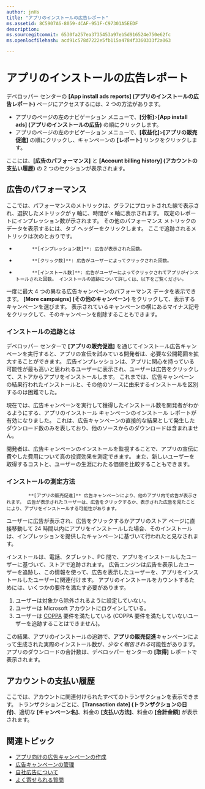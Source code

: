 ```yaml
---
author: jnHs
title: "アプリのインストールの広告レポート"
ms.assetid: 8C5907A6-8059-4CAF-951F-C97301A5EEDF
description: 
ms.sourcegitcommit: 6530fa257ea3735453a97eb5d916524e750e62fc
ms.openlocfilehash: acd91c578d7222e5fb115a4784f3360333f2a063

---
```


# アプリのインストールの広告レポート

デベロッパー センターの **[App install ads reports] (アプリのインストールの広告レポート)** ページにアクセスするには、2 つの方法があります。

-   アプリのページの左のナビゲーション メニューで、**[分析]**&gt;**[App install ads] (アプリのインストールの広告)** の順にクリックします。
-   アプリのページの左のナビゲーション メニューで、**[収益化]**&gt;**[アプリの販売促進]** の順にクリックし、キャンペーンの **[レポート]** リンクをクリックします。

ここには、**[広告のパフォーマンス]** と **[Account billing history] (アカウントの支払い履歴)** の 2 つのセクションが表示されます。

## 広告のパフォーマンス

ここでは、パフォーマンスのメトリックは、グラフにプロットされた線で表示され、選択したメトリックが y 軸に、時間が x 軸に表示されます。 既定のレポートにインプレッション数が示されます。 その他のパフォーマンス メトリックのデータを表示するには、タブ ヘッダーをクリックします。 ここで追跡されるメトリックは次のとおりです。

-   
            **[インプレッション数]**: 広告が表示された回数。
-   
            **[クリック数]**: 広告がユーザーによってクリックされた回数。
-   
            **[インストール数]**: 広告がユーザーによってクリックされてアプリがインストールされた回数。 インストールの追跡について詳しくは、以下をご覧ください。

一度に最大 4 つの異なる広告キャンペーンのパフォーマンス データを表示できます。 **[More campaigns] (その他のキャンペーン)** をクリックして、表示するキャンペーンを選びます。 表示されているキャンペーンの横にあるマイナス記号をクリックして、そのキャンペーンを削除することもできます。

### インストールの追跡とは

デベロッパー センターで **[アプリの販売促進]** を通じてインストール広告キャンペーンを実行すると、アプリの宣伝を試みている開発者は、必要な公開範囲を拡大することができます。 広告インプレッションは、アプリに関心を持っている可能性が最も高いと思われるユーザーに表示され、ユーザーは広告をクリックして、ストアからアプリをインストールします。 これまでは、広告キャンペーンの結果行われたインストールと、その他のソースに由来するインストールを区別するのは困難でした。

現在では、広告キャンペーンを実行して獲得したインストール数を開発者がわかるようにする、アプリのインストール キャンペーンのインストール レポートが有効になりました。 これは、広告キャンペーンの直接的な結果として発生したダウンロード数のみを表しており、他のソースからのダウンロードは含まれません。

開発者は、広告キャンペーンのインストールを監視することで、アプリの宣伝に費やした費用について真の投資効果を測定できます。 また、新しいユーザーを取得するコストと、ユーザーの生涯にわたる価値を比較することもできます。

### インストールの測定方法


            **[アプリの販売促進]** 広告キャンペーンにより、他のアプリ内で広告が表示されます。 広告が表示されたユーザーは、広告をクリックするか、表示された広告を見たことにより、アプリをインストールする可能性があります。

ユーザーに広告が表示され、広告をクリックするかアプリのストア ページに直接移動して 24 時間以内にアプリをインストールした場合、そのインストールは、インプレッションを提供したキャンペーンに基づいて行われたと見なされます。

インストールは、電話、タブレット、PC 間で、アプリをインストールしたユーザーに基づいて、ストアで追跡されます。 広告エンジンは広告を表示したユーザーを追跡し、この情報を使って、広告を表示したユーザーを、アプリをインストールしたユーザーに関連付けます。 アプリのインストールをカウントするためには、いくつかの要件を満たす必要があります。

1.  ユーザーは対象から除外されるように設定していない。
2.  ユーザーは Microsoft アカウントにログインしている。
3.  ユーザーは [COPPA](http://go.microsoft.com/fwlink?LinkId=536558) 要件を満たしている (COPPA 要件を満たしていないユーザーを追跡することはできません)。

この結果、アプリのインストールの追跡で、**アプリの販売促進**キャンペーンによって生成された実際のインストール数が、*少なく報告される*可能性があります。 アプリのダウンロードの合計数は、デベロッパー センターの **[取得]** レポートで表示されます。

## アカウントの支払い履歴

ここでは、アカウントに関連付けられたすべてのトランザクションを表示できます。 トランザクションごとに、**[Transaction date] (トランザクションの日付)**、適切な **[キャンペーン名]**、料金の **[支払い方法]**、料金の **[合計金額]** が表示されます。

## 関連トピック

* [アプリ向けの広告キャンペーンの作成](create-an-ad-campaign-for-your-app.md)
* [広告キャンペーンの管理](managing-your-ad-campaign.md)
* [自社広告について](about-house-ads.md)
* [よく寄せられる質問](common-questions.md)
 

 







<!--HONumber=Jun16_HO4-->


